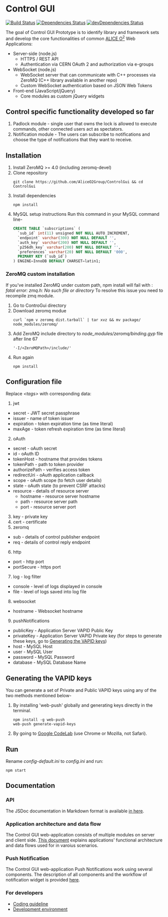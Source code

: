 # Control GUI

[![Build Status](https://travis-ci.org/AliceO2Group/ControlGui.svg?branch=master)](https://travis-ci.org/AliceO2Group/ControlGui)
[![Dependencies Status](https://david-dm.org/AliceO2Group/ControlGui/status.svg)](https://david-dm.org/AliceO2Group/ControlGui)
[![devDependencies Status](https://david-dm.org/AliceO2Group/ControlGui/dev-status.svg)](https://david-dm.org/AliceO2Group/ControlGui?type=dev)

The goal of Control GUI Prototype is to identify library and framework sets and develop the core functionalities of common [ALICE O<sup>2</sup>](https://alice-o2.web.cern.ch) Web Applications:
- Server-side (node.js)
  - HTTPS / REST API
  - Authentication via CERN OAuth 2 and authorization via e-groups
- WebSocket (node.js)
  - WebSocket server that can communicate with C++ processes via ZeroMQ (C++ library available in another repo)
  - Custom WebSocket authentication based on JSON Web Tokens
- Front-end (JavaScript/jQuery)
  - Core modules as custom jQuery widgets

## Control specific functionality developed so far
1. Padlock module - single user that owns the lock is allowed to execute commands, other connected users act as spectators.
2. Notification module - The users can subscribe to notifications and choose the type of notifications that they want to receive.

## Installation
1. Install ZeroMQ >= 4.0 (including zeromq-devel)
2. Clone repository
     ```
     git clone https://github.com/AliceO2Group/ControlGui && cd ControlGui
     ```
3. Install dependencies
    ```
    npm install
     ```
4.  MySQL setup instructions
  Run this command in your MySQL command line-
    ```sql
    CREATE TABLE `subscriptions` (
      `sub_id` int(11) unsigned NOT NULL AUTO_INCREMENT,
      `endpoint` varchar(300) NOT NULL DEFAULT '',
      `auth_key` varchar(200) NOT NULL DEFAULT '',
      `p256dh_key` varchar(200) NOT NULL DEFAULT '',
      `preferences` varchar(20) NOT NULL DEFAULT '000',
      PRIMARY KEY (`sub_id`)
    ) ENGINE=InnoDB DEFAULT CHARSET=latin1;
    ```


### ZeroMQ custom installation
If you've installed ZeroMQ under custom path, npm install will fail with : *fatal error: zmq.h: No such file or directory*
To resolve this issue you need to recompile zmq module.

1. Go to ControGui directory
2. Download zeromq modue
     ```
     curl `npm v zeromq dist.tarball` | tar xvz && mv package/ node_modules/zeromq/
     ```
3. Add ZeroMQ include directory to *node_modules/zeromq/binding.gyp* file after line 67
     ```
     '-I/<ZeroMQPath>/include/'
     ```
4. Run again 
     ```
     npm install
     ```

## Configuration file
Replace *&lt;tags&gt;* with corresponding data:

1. jwt
  * secret - JWT secret passphrase
  * issuer - name of token issuer
  * expiration - token expiration time (as time literal)
  * maxAge - token refresh expiration time (as time literal)
2. oAuth
  * secret - oAuth secret
  * id - oAuth ID
  * tokenHost - hostname that provides tokens
  * tokenPath - path to token provider
  * authorizePath - verifies access token
  * redirectUri - oAuth application callback
  * scope - oAuth scope (to fetch user details)
  * state - oAuth state (to prevent CSRF attacks)
  * resource - details of resource server
    * hostname - resource server hostname
    * path - resource server path
    * port - resource server port
3. key - private key
4. cert - certificate
5. zeromq
  * sub - details of control publisher endpoint
  * req - details of control reply endpoint
6. http
  * port - http port
  * portSecure - https port
7. log - log filter
  * console - level of logs displayed in console
  * file - level of logs saved into log file
8. websocket
  * hostname - Websocket hostname
9. pushNotifications
  * publicKey - Application Server VAPID Public Key
  * privateKey - Application Server VAPID Private key
  (for steps to generate these keys, go to [Generating the VAPID keys](#generating-the-vapid-keys))
  * host - MySQL Host
  * user - MySQL User
  * password - MySQL Password
  * database - MySQL Database Name

## Generating the VAPID keys
You can generate a set of Private and Public VAPID keys using any of the two methods mentioned below-
  1. By installing 'web-push' globally and generating keys directly in the terminal.
     ```
     npm install -g web-push
     web-push generate-vapid-keys
     ```
  2. By going to [Google CodeLab](https://web-push-codelab.appspot.com) (use Chrome or Mozilla, not Safari).

## Run
Rename *config-default.ini* to *config.ini* and run:
```
npm start
```

## Documentation

### API
The JSDoc documentation in Markdown format is available [in here](docs/API.md).

### Application architecture and data flow
The Control GUI web-application consists of multiple modules on server and client side. [This document](docs/ARCH.md) explains applications' functional architecture and data flows used for in varoius scenarios.

### Push Notification
The Control GUI web-application Push Notifications work using several components. The description of all components and the workflow of notification widget is provided [here](docs/PUSHNOTIF.md).

### For developers
* [Coding guideline](https://github.com/AliceO2Group/CodingGuidelines)
* [Development environment](docs/DEV.md)
